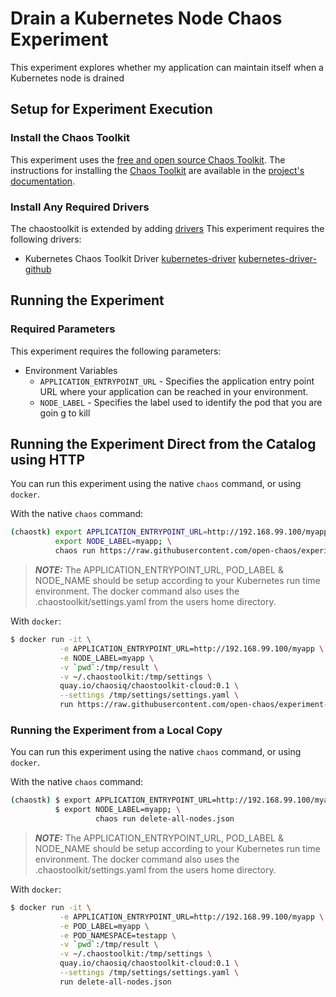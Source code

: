 # Drain a Kubernetes Node Chaos Experiment

This experiment explores whether my application can maintain itself when a Kubernetes node is drained

## Setup for Experiment Execution

### Install the Chaos Toolkit

This experiment uses the [free and open source Chaos Toolkit][chaostoolkit]. The instructions for installing the [Chaos Toolkit][chaostoolkit] are available in the [project's documentation][docs].

[chaostoolkit]: https://chaostoolkit.org/
[docs]: https://docs.chaostoolkit.org

### Install Any Required Drivers

The chaostoolkit is extended by adding [drivers] This experiment requires the following drivers:

* Kubernetes Chaos Toolkit Driver [kubernetes-driver] [kubernetes-driver-github]

[drivers]: https://docs.chaostoolkit.org/drivers/overview/
[kubernetes-driver]: https://docs.chaostoolkit.org/drivers/kubernetes/
[kubernetes-driver-github]: https://github.com/chaostoolkit/chaostoolkit-kubernetes

## Running the Experiment

### Required Parameters

This experiment requires the following parameters:

* Environment Variables
  * `APPLICATION_ENTRYPOINT_URL` - Specifies the application entry point URL where your application can be reached in your environment.
  *  `NODE_LABEL` - Specifies the label used to identify the pod that you are goin g to kill

## Running the Experiment Direct from the Catalog using HTTP

You can run this experiment using the native `chaos` command, or using
`docker`.

With the native `chaos` command:

```bash
(chaostk) export APPLICATION_ENTRYPOINT_URL=http://192.168.99.100/myapp; \
          export NODE_LABEL=myapp; \
          chaos run https://raw.githubusercontent.com/open-chaos/experiment-catalog/master/drain-node/delete-all-nodes.json
```

> ***NOTE:*** The APPLICATION_ENTRYPOINT_URL, POD_LABEL & NODE_NAME should be setup according to your Kubernetes run time environment. The docker command also uses the .chaostoolkit/settings.yaml from the users home directory.

With `docker`:

```bash
$ docker run -it \
           -e APPLICATION_ENTRYPOINT_URL=http://192.168.99.100/myapp \
           -e NODE_LABEL=myapp \
           -v `pwd`:/tmp/result \
           -v ~/.chaostoolkit:/tmp/settings \
           quay.io/chaosiq/chaostoolkit-cloud:0.1 \
           --settings /tmp/settings/settings.yaml \
           run https://raw.githubusercontent.com/open-chaos/experiment-catalog/master/drain-node/delete-all-nodes.json
```


### Running the Experiment from a Local Copy

You can run this experiment using the native `chaos` command, or using
`docker`.

With the native `chaos` command:

```bash
(chaostk) $ export APPLICATION_ENTRYPOINT_URL=http://192.168.99.100/myapp; \
          $ export NODE_LABEL=myapp; \
                   chaos run delete-all-nodes.json
```

> ***NOTE:*** The APPLICATION_ENTRYPOINT_URL, POD_LABEL & NODE_NAME should be setup according to your Kubernetes run time environment. The docker command also uses the .chaostoolkit/settings.yaml from the users home directory.

With `docker`:

```bash
$ docker run -it \
           -e APPLICATION_ENTRYPOINT_URL=http://192.168.99.100/myapp \
           -e POD_LABEL=myapp \
           -e POD_NAMESPACE=testapp \
           -v `pwd`:/tmp/result \
           -v ~/.chaostoolkit:/tmp/settings \
           quay.io/chaosiq/chaostoolkit-cloud:0.1 \
           --settings /tmp/settings/settings.yaml \
           run delete-all-nodes.json
```
